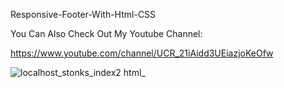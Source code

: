 Responsive-Footer-With-Html-CSS

You Can Also Check Out My Youtube Channel:

https://www.youtube.com/channel/UCR_21iAidd3UEiazjoKeOfw


![localhost_stonks_index2 html_](https://user-images.githubusercontent.com/97381867/152749525-5da2c492-b0ee-4997-b385-2db3d7697ec0.png)
